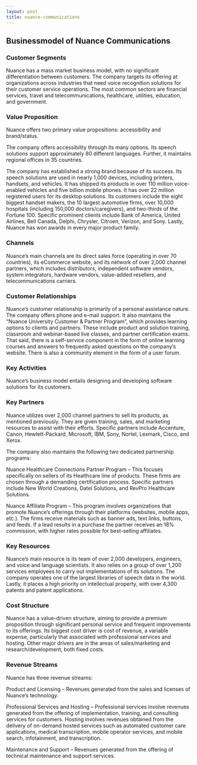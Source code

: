 ```yaml
---
layout: post
title: nuance-communications
---
```


Businessmodel of Nuance Communications
---------------------------------------

### Customer Segments

Nuance has a mass market business model, with no significant differentiation between customers. The company targets its offering at organizations across industries that need voice recognition solutions for their customer service operations. The most common sectors are financial services, travel and telecommunications, healthcare, utilities, education, and government.

### Value Proposition

Nuance offers two primary value propositions: accessibility and brand/status.

The company offers accessibility through its many options. Its speech solutions support approximately 80 different languages. Further, it maintains regional offices in 35 countries.

The company has established a strong brand because of its success. Its speech solutions are used in nearly 1,000 devices, including printers, handsets, and vehicles. It has shipped its products in over 110 million voice-enabled vehicles and five billion mobile phones. It has over 22 million registered users for its desktop solutions. Its customers include the eight biggest handset makers, the 10 largest automotive firms, over 10,000 hospitals (including 150,000 doctors/caregivers), and two-thirds of the Fortune 100. Specific prominent clients include Bank of America, United Airlines, Bell Canada, Delphi, Chrysler, Citroen, Verizon, and Sony. Lastly, Nuance has won awards in every major product family.

### Channels

Nuance’s main channels are its direct sales force (operating in over 70 countries), its eCommerce website, and its network of over 2,000 channel partners, which includes distributors, independent software vendors, system integrators, hardware vendors, value-added resellers, and telecommunications carriers.

### Customer Relationships

Nuance’s customer relationship is primarily of a personal assistance nature. The company offers phone and e-mail support. It also maintains the “Nuance University Customer & Partner Program”, which provides learning options to clients and partners. These include product and solution training, classroom and webinar-based live classes, and partner certification exams. That said, there is a self-service component in the form of online learning courses and answers to frequently asked questions on the company’s website. There is also a community element in the form of a user forum.

### Key Activities

Nuance’s business model entails designing and developing software solutions for its customers.

### Key Partners

Nuance utilizes over 2,000 channel partners to sell its products, as mentioned previously. They are given training, sales, and marketing resources to assist with their efforts. Specific partners include Accenture, Canon, Hewlett-Packard, Microsoft, IBM, Sony, Nortel, Lexmark, Cisco, and Xerox.

The company also maintains the following two dedicated partnership programs:

Nuance Healthcare Connections Partner Program – This focuses specifically on sellers of its Healthcare line of products. These firms are chosen through a demanding certification process. Specific partners include New World Creations, Datel Solutions, and RevPro Healthcare Solutions.

Nuance Affiliate Program – This program involves organizations that promote Nuance’s offerings through their platforms (websites, mobile apps, etc.). The firms receive materials such as banner ads, text links, buttons, and feeds. If a lead results in a purchase the partner receives an 18% commission, with higher rates possible for best-selling affiliates.

### Key Resources

Nuance’s main resource is its team of over 2,000 developers, engineers, and voice and language scientists. It also relies on a group of over 1,200 services employees to carry out implementations of its solutions. The company operates one of the largest libraries of speech data in the world. Lastly, it places a high priority on intellectual property, with over 4,300 patents and patent applications.

### Cost Structure

Nuance has a value-driven structure, aiming to provide a premium proposition through significant personal service and frequent improvements to its offerings. Its biggest cost driver is cost of revenue, a variable expense, particularly that associated with professional services and hosting. Other major drivers are in the areas of sales/marketing and research/development, both fixed costs.

### Revenue Streams

Nuance has three revenue streams:

Product and Licensing – Revenues generated from the sales and licenses of Nuance’s technology.

Professional Services and Hosting – Professional services involve revenues generated from the offering of implementation, training, and consulting services for customers. Hosting involves revenues obtained from the delivery of on-demand hosted services such as automated customer care applications, medical transcription, mobile operator services, and mobile search, infotainment, and transcription.

Maintenance and Support – Revenues generated from the offering of technical maintenance and support services.
